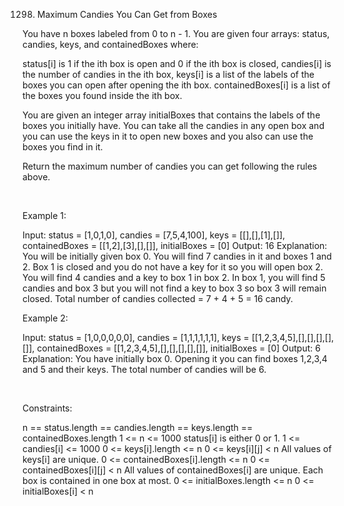1298. Maximum Candies You Can Get from Boxes

You have n boxes labeled from 0 to n - 1. You are given four arrays: status, candies, keys, and containedBoxes where:

status[i] is 1 if the ith box is open and 0 if the ith box is closed,
candies[i] is the number of candies in the ith box,
keys[i] is a list of the labels of the boxes you can open after opening the ith box.
containedBoxes[i] is a list of the boxes you found inside the ith box.

You are given an integer array initialBoxes that contains the labels of the boxes you initially have. You can take all the candies in any open box and you can use the keys in it to open new boxes and you also can use the boxes you find in it.

Return the maximum number of candies you can get following the rules above.

 

Example 1:

Input: status = [1,0,1,0], candies = [7,5,4,100], keys = [[],[],[1],[]], containedBoxes = [[1,2],[3],[],[]], initialBoxes = [0]
Output: 16
Explanation: You will be initially given box 0. You will find 7 candies in it and boxes 1 and 2.
Box 1 is closed and you do not have a key for it so you will open box 2. You will find 4 candies and a key to box 1 in box 2.
In box 1, you will find 5 candies and box 3 but you will not find a key to box 3 so box 3 will remain closed.
Total number of candies collected = 7 + 4 + 5 = 16 candy.


Example 2:

Input: status = [1,0,0,0,0,0], candies = [1,1,1,1,1,1], keys = [[1,2,3,4,5],[],[],[],[],[]], containedBoxes = [[1,2,3,4,5],[],[],[],[],[]], initialBoxes = [0]
Output: 6
Explanation: You have initially box 0. Opening it you can find boxes 1,2,3,4 and 5 and their keys.
The total number of candies will be 6.


 

Constraints:

n == status.length == candies.length == keys.length == containedBoxes.length
1 <= n <= 1000
status[i] is either 0 or 1.
1 <= candies[i] <= 1000
0 <= keys[i].length <= n
0 <= keys[i][j] < n
All values of keys[i] are unique.
0 <= containedBoxes[i].length <= n
0 <= containedBoxes[i][j] < n
All values of containedBoxes[i] are unique.
Each box is contained in one box at most.
0 <= initialBoxes.length <= n
0 <= initialBoxes[i] < n